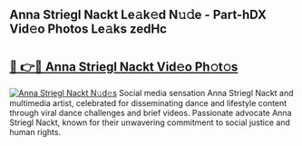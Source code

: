 ## Anna Striegl Nackt Le𝚊k𝚎d N𝚞𝚍e - Part-hDX Vid𝚎o Photos Le𝚊ks zedHc

# <h2><a href="http://fb92xw.evod.top/?m=Anna+Striegl+Nackt">🔗 👉🔴 Anna Striegl Nackt Vid𝚎o Ph𝚘t𝚘s</a></h2>

[![Anna Striegl Nackt N𝚞d𝚎s](https://i.imgur.com/8V9OHl7.gif)](http://fb92xw.evod.top/?m=Anna+Striegl+Nackt)
Social media sensation Anna Striegl Nackt and multimedia artist, celebrated for disseminating dance and lifestyle content through viral dance challenges and brief videos. Passionate advocate Anna Striegl Nackt, known for their unwavering commitment to social justice and human rights. 
